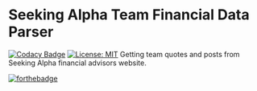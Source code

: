 # Seeking Alpha Team Financial Data Parser

[![Codacy Badge](https://api.codacy.com/project/badge/Grade/fb6cc8a64dbc4d72967ae2d4b42e3353)](https://www.codacy.com/app/Rotzke/seekingalpha?utm_source=github.com&utm_medium=referral&utm_content=Rotzke/seekingalpha&utm_campaign=badger)
[![License: MIT](https://img.shields.io/badge/License-MIT-yellow.svg)](https://opensource.org/licenses/MIT)
Getting team quotes and posts from Seeking Alpha financial advisors website.

[![forthebadge](http://forthebadge.com/images/badges/you-didnt-ask-for-this.svg)](http://forthebadge.com)
